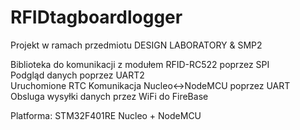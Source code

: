 # RFIDtagboardlogger

Projekt w ramach przedmiotu DESIGN LABORATORY & SMP2


Biblioteka do komunikacji z modułem RFID-RC522 poprzez SPI  
Podgląd danych poprzez UART2                                                                                                        
Uruchomione RTC
Komunikacja Nucleo<->NodeMCU poprzez UART                                                                                     
Obsluga wysyłki danych przez WiFi do FireBase



Platforma: STM32F401RE Nucleo  +  NodeMCU         

